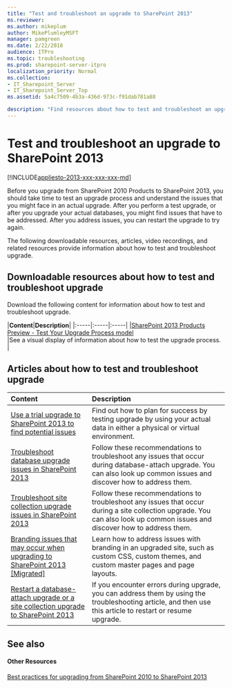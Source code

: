 ```yaml
---
title: "Test and troubleshoot an upgrade to SharePoint 2013"
ms.reviewer: 
ms.author: mikeplum
author: MikePlumleyMSFT
manager: pamgreen
ms.date: 2/22/2018
audience: ITPro
ms.topic: troubleshooting
ms.prod: sharepoint-server-itpro
localization_priority: Normal
ms.collection:
- IT_Sharepoint_Server
- IT_Sharepoint_Server_Top
ms.assetid: 5a4c7509-4b3a-436d-973c-f91dab781a88

description: "Find resources about how to test and troubleshoot an upgrade from SharePoint 2010 Products to SharePoint 2013."
---
```


# Test and troubleshoot an upgrade to SharePoint 2013

[!INCLUDE[appliesto-2013-xxx-xxx-xxx-md](../includes/appliesto-2013-xxx-xxx-xxx-md.md)] 
  
Before you upgrade from SharePoint 2010 Products to SharePoint 2013, you should take time to test an upgrade process and understand the issues that you might face in an actual upgrade. After you perform a test upgrade, or after you upgrade your actual databases, you might find issues that have to be addressed. After you address issues, you can restart the upgrade to try again.
  
The following downloadable resources, articles, video recordings, and related resources provide information about how to test and troubleshoot upgrade.
  
## Downloadable resources about how to test and troubleshoot upgrade

Download the following content for information about how to test and troubleshoot upgrade.
  
|**Content**|**Description**|
|:-----|:-----|:-----|
|[SharePoint 2013 Products Preview - Test Your Upgrade Process model](https://go.microsoft.com/fwlink/?LinkId=252098) <br/> |See a visual display of information about how to test the upgrade process.  <br/> |
   
## Articles about how to test and troubleshoot upgrade

  
|**Content**|**Description**|
|:-----|:-----|
|[Use a trial upgrade to SharePoint 2013 to find potential issues](/previous-versions/office/sharepoint-server-2010/cc262155(v=office.14)) <br/> |Find out how to plan for success by testing upgrade by using your actual data in either a physical or virtual environment.  <br/> |
|[Troubleshoot database upgrade issues in SharePoint 2013](/previous-versions/office/sharepoint-server-2010/cc262967(v=office.14)) <br/> |Follow these recommendations to troubleshoot any issues that occur during database-attach upgrade. You can also look up common issues and discover how to address them.  <br/> |
|[Troubleshoot site collection upgrade issues in SharePoint 2013](troubleshoot-site-collection-upgrade-issues-in-sharepoint-2013.md) <br/> |Follow these recommendations to troubleshoot any issues that occur during a site collection upgrade. You can also look up common issues and discover how to address them.  <br/> |
|[Branding issues that may occur when upgrading to SharePoint 2013 [Migrated]](/SharePoint/upgrade-and-update/branding-issues-that-may-occur-when-upgrading-to-sharepoint-2013) <br/> |Learn how to address issues with branding in an upgraded site, such as custom CSS, custom themes, and custom master pages and page layouts.  <br/> |
|[Restart a database-attach upgrade or a site collection upgrade to SharePoint 2013](restart-a-database-attach-upgrade-or-a-site-collection-upgrade-to-sharepoint-201.md) <br/> |If you encounter errors during upgrade, you can address them by using the troubleshooting article, and then use this article to restart or resume upgrade.  <br/> |
   
## See also

#### Other Resources

[Best practices for upgrading from SharePoint 2010 to SharePoint 2013](best-practices-for-upgrading-from-sharepoint-2010-to-sharepoint-2013.md)

